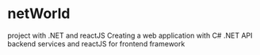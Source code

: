 # netWorld
project with .NET and reactJS 
Creating a web application with C# .NET API backend services and reactJS for frontend framework
